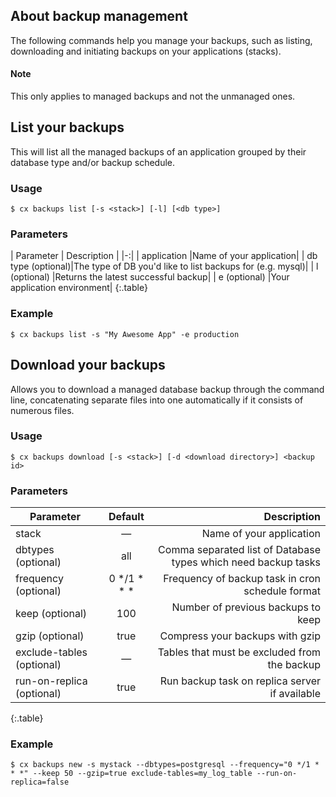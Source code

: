 ## About backup management

The following commands help you manage your backups, such as listing, downloading and initiating backups on your applications (stacks).

#### Note
<div class="notice">
<p>This only applies to managed backups and not the unmanaged ones.</p>
</div>


## List your backups

This will list all the 
managed backups of an application grouped by their database type and/or backup schedule.


### Usage

```shell
$ cx backups list [-s <stack>] [-l] [<db type>]
```




### Parameters


|		Parameter 	 |   Description    |
|-:|
| application 			 	|Name of your application|
| db type (optional)|The type of DB you'd like to list backups for (e.g. mysql)|
| l (optional) 	  	|Returns the latest successful backup|
| e (optional) 		|Your application environment|
{:.table}


### Example

```shell
$ cx backups list -s "My Awesome App" -e production
```



## Download your backups

Allows you to download a 
managed
database backup through the command line, concatenating separate files into one automatically if it consists of numerous files.


### Usage

```shell
$ cx backups download [-s <stack>] [-d <download directory>] <backup id>
```




### Parameters


|		Parameter 		   |	Default		|   Description    |
|--|:--:| -:|
|stack 					   |	—			|Name of your application|
|dbtypes (optional) 	   | 	all			|Comma separated list of Database types which need backup tasks|
|frequency (optional) 	   |	0 */1 * * *	|Frequency of backup task in cron schedule format|
|keep (optional) 		   |	100			|Number of previous backups to keep|
|gzip (optional)		   |	true		|Compress your backups with gzip|
|exclude-tables (optional) |	—			|Tables that must be excluded from the backup|
|run-on-replica (optional) |	true		|Run backup task on replica server if available|
{:.table}


### Example

```shell
$ cx backups new -s mystack --dbtypes=postgresql --frequency="0 */1 * * *" --keep 50 --gzip=true exclude-tables=my_log_table --run-on-replica=false
```

